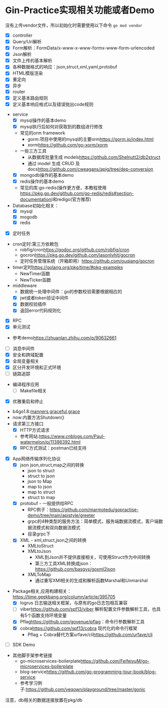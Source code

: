 # Gin-Practice实现相关功能或者Demo

没有上传vendor文件，所以初始化时需要使用以下命令
`go mod vendor`

* [x]  controller
  * [x]  Query/Uri解析
  * [x]  Form解析：FormData/x-www-x-www-formx-www-form-urlencoded
  * [x]  Json解析
  * [x]  文件上传的基本解析
  * [x]  各种数据格式的响应：json,struct,xml,yaml,protobuf
  * [x]  HTML模版渲染
  * [x]  重定向
  * [x]  异步
* [x]  router
  * [x]  定义基本路由规则
  * [x]  定义基本响应格式以及错误抛出code规则
* service
  * [x]  mysql操作的基本demo
    * [x]  mysql执行后如何对获取到的数组进行修改
    * 常见的orm framework
      * gorm:项目中使用的mysql的主要orm<https://gorm.io/index.html>
      * xorm<https://github.com/go-xorm/xorm>
    * 一些三方工具
      * 从数据库批量生成 models<https://github.com/Shelnutt2/db2struct>
      * 通过 model 生成 CRUD 及 docs<https://github.com/cweagans/apig/tree/dep-conversion>
  * [x]  mongodb操作的基本demo
  * [x]  redis操作的基本demo
    * 常见的库:go-redis(操作更方便，本教程使用<https://pkg.go.dev/github.com/go-redis/redis#section-documentation>)和redigo(官方推荐)
* Database初始化相关：
  * [x]  mysql
  * [x]  mogodb
  * [x]  redis
* [x]  定时任务
  * cron定时:第三方依赖包
    * robfig/cron<https://godoc.org/github.com/robfig/cron>
    * gocron<https://pkg.go.dev/github.com/jasonlvhit/gocron>
    * 定时任务管理系统（开箱即用）<https://github.com/ouqiang/gocron>
  * timer定时<https://golang.org/pkg/time/#pkg-examples>
    * NewTimer函数
    * NewTicker函数
* middleware
  * 数据统一处理中间件：go的参数校验需要根据相应的
  * [x]  jwt或者token验证中间件
  * [x]  数据校验插件
  * [x]  返回error代码规则化
* [x] RPC
* [x]  单元测试
  * 参考demo<https://zhuanlan.zhihu.com/p/90632661>
* [ ]  消息中间件
* [x]  安全和跨域配置
* [x]  全局变量相关
* [x]  区分开发环境和正式环境
* [ ]  链路追踪
* 编译程序应用
  * [ ] Makefile相关
* [x]  优雅重启和停止
  * b4go1.8:[manners](https://github.com/braintree/manners),[graceful](https://github.com/tylerstillwater/graceful),[grace](https://github.com/facebookarchive/grace)
  * now:内置方法Shutdown()
* 请求第三方接口
  * [x]  HTTP方式请求
    * 参考网站:<https://www.cnblogs.com/Paul-watermelon/p/11386392.html>
  * [x]  RPC方式测试：postman已经支持
* [x] App网络传输序列化协议
  * [x] json json,struct,map之间的转换
    * json to struct
    * struct to json
    * json to Map
    * map to json
    * map to struct
    * struct to map
  * [x] protobuf - 一般提供给RPC
    * RPC例子：https://github.com/marmotedu/gopractise-demo/tree/main/apistyle/greeter
    * grpc的4种类型的服务方法：简单模式，服务端数据流模式，客户端数据流模式和双向数据流模式
    * 目录grpc下
  * [x] XML - xml,struct,json之间的转换
    * XMLtoStruct
    * XMLtoJson
      * XML到Json并不提供直接相关，可使用Struct作为中间转换
      * 第三方工具XML转换成json：<https://github.com/basgys/goxml2json>
    * XMLToMap
      * 通过重写XMl相关的生成和解析函数Marshal和Unmarshal

* Package相关,应用构建相关：https://time.geekbang.org/column/article/395705
  * [x] logrus 日志输送相关框架，与原有的go日志包相互兼容
  * [ ] viber<https://github.com/spf13/viber> 解析配置文件参数解析工具，也具有5个函数支持环境变量
  * [x] Pflag<https://github.com/govenue/pflag>：命令行参数解析工具
  * [x] cobra<https://github.com/spf13/cobra> 现代化的命令行框架
    * Pflag + Cobra替代方案urfave/cli<https://github.com/urfave/cli>
* [ ] SDK Demo
* 其他脚手架参考链接
  * go-microservices-boilerplate<https://github.com/FeifeiyuM/go-microservices-boilerplate>
  * blog-service<https://github.com/go-programming-tour-book/blog-service>
  * 参考学习例子:<https://github.com/yeqown/playground/tree/master/gonic>

注意，db相关的数据连接放置在pkg/db